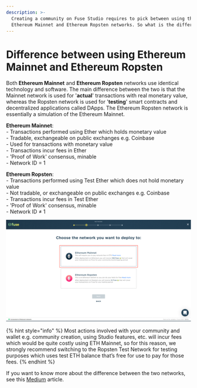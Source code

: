 ```yaml
---
description: >-
  Creating a community on Fuse Studio requires to pick between using the
  Ethereum Mainnet and Ethereum Ropsten networks. So what is the difference?
---
```


# Difference between using Ethereum Mainnet and Ethereum Ropsten

Both **Ethereum Mainnet** and **Ethereum Ropsten** networks use identical technology and software. The main difference between the two is that the Mainnet network is used for '**actual**' transactions with real monetary value, whereas the Ropsten network is used for '**testing**' smart contracts and decentralized applications called DApps. The Ethereum Ropsten network is essentially a simulation of the Ethereum Mainnet.

**Ethereum Mainnet**:\
\- Transactions performed using Ether which holds monetary value\
\- Tradable, exchangeable on public exchanges e.g. Coinbase\
\- Used for transactions with monetary value\
\- Transactions incur fees in Ether\
\- 'Proof of Work' consensus, minable\
\- Network ID = 1 

**Ethereum Ropsten**:\
\- Transactions performed using Test Ether which does not hold monetary value\
\- Not tradable, or exchangeable on public exchanges e.g. Coinbase\
\- Transactions incur fees in Test Ether\
\- 'Proof of Work' consensus, minable\
\- Network ID ≠ 1

![](../../.gitbook/assets/ezgif.com-gif-maker.gif)

{% hint style="info" %}
Most actions involved with your community and wallet e.g. community creation, using Studio features, etc. will incur fees which would be quite costly using ETH Mainnet, so for this reason, we strongly recommend switching to the Ropsten Test Network for testing purposes which uses test ETH balance that’s free for use to pay for those fees.
{% endhint %}

If you want to know more about the difference between the two networks, see this [Medium](https://medium.com/hummingbot/finance-3-0-wiki-testnet-vs-mainnet-8ab5b78d93#:\~:text=The%20Ropsten%20Testnet%20is%20the%20most%20similar%20network%20to%20the%20Mainnet.\&text=In%20contrast%2C%20some%20Ethereum%20test,dynamics%20and%20are%20more%20centralized.) article.
